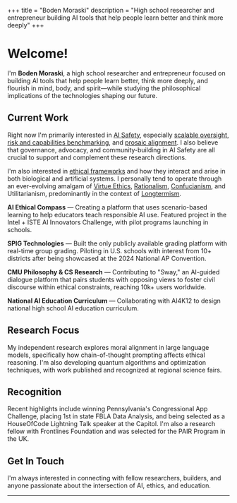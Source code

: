 +++
title = "Boden Moraski"
description = "High school researcher and entrepreneur building AI tools that help people learn better and think more deeply"
+++

# Welcome!

I'm **Boden Moraski**, a high school researcher and entrepreneur focused on building AI tools that help people learn better, think more deeply, and flourish in mind, body, and spirit—while studying the philosophical implications of the technologies shaping our future.

## Current Work

Right now I'm primarily interested in [AI Safety](https://www.anthropic.com/news/core-views-on-ai-safety), especially [scalable oversight](https://bluedot.org/blog/scalable-oversight-intro), [risk and capabilities benchmarking](https://ai-safety-atlas.com/chapters/05), and [prosaic alignment](https://aisafety.info/questions/89LM/What-is-prosaic-alignment). I also believe that governance, advocacy, and community-building in AI Safety are all crucial to support and complement these research directions.

I'm also interested in [ethical frameworks](https://aese.psu.edu/teachag/curriculum/modules/bioethics-1/what-are-ethical-frameworks) and how they interact and arise in both biological and artificial systems. I personally tend to operate through an ever-evolving amalgam of [Virtue Ethics](https://plato.stanford.edu/entries/ethics-virtue/), [Rationalism](https://plato.stanford.edu/entries/rationalism-empiricism), [Confucianism](https://plato.stanford.edu/entries/confucius), and Utilitarianism, predominantly in the context of [Longtermism](https://www.effectivealtruism.org/articles/longtermism).

**AI Ethical Compass** — Creating a platform that uses scenario-based learning to help educators teach responsible AI use. Featured project in the Intel + ISTE AI Innovators Challenge, with pilot programs launching in schools.

**SPIG Technologies** — Built the only publicly available grading platform with real-time group grading. Piloting in U.S. schools with interest from 10+ districts after being showcased at the 2024 National AP Convention.

**CMU Philosophy & CS Research** — Contributing to "Sway," an AI-guided dialogue platform that pairs students with opposing views to foster civil discourse within ethical constraints, reaching 10k+ users worldwide.

**National AI Education Curriculum** — Collaborating with AI4K12 to design national high school AI education curriculum.

## Research Focus

My independent research explores moral alignment in large language models, specifically how chain-of-thought prompting affects ethical reasoning. I'm also developing quantum algorithms and optimization techniques, with work published and recognized at regional science fairs.

## Recognition

Recent highlights include winning Pennsylvania's Congressional App Challenge, placing 1st in state FBLA Data Analysis, and being selected as a HouseOfCode Lightning Talk speaker at the Capitol. I'm also a research fellow with Frontlines Foundation and was selected for the PAIR Program in the UK.

## Get In Touch

I'm always interested in connecting with fellow researchers, builders, and anyone passionate about the intersection of AI, ethics, and education.

---
